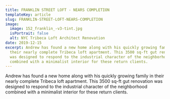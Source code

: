 ```yaml
---
title: FRANKLIN STREET LOFT - NEARS COMPLETION
templateKey: article
slug: FRANKLIN-STREET-LOFT-NEARS-COMPLETION
image:
  image: 152_franklin_-v3-tint.jpg
  isPortrait: false
  alt: NYC Tribeca Loft Architect Renovation
date: 2019-12-15
excerpt: Andrew has found a new home along with his quickly growing family in
  their nearly complete Tribeca loft apartment. This 3500 sq-ft gut renovation
  was designed to respond to the industrial character of the neighborhood
  combined with a minimalist interior for these return clients.
---
```

Andrew has found a new home along with his quickly growing family in their nearly complete Tribeca loft apartment. This 3500 sq-ft gut renovation was designed to respond to the industrial character of the neighborhood combined with a minimalist interior for these return clients.
